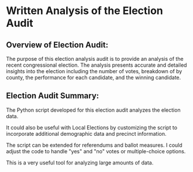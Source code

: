# Written Analysis of the Election Audit

## Overview of Election Audit:

The purpose of this election analysis audit is to provide an analysis of the recent congressional election. The analysis presents accurate and detailed insights into the election including the number of votes, breakdown of by county, the performance for each candidate, and the winning candidate.

## Election Audit Summary:

The Python script developed for this election audit analyzes the election data. 

It could also be useful with Local Elections by customizing the script to incorporate additional demographic data and precinct information. 

The script can be extended for referendums and ballot measures. I could adjust the code to handle "yes" and "no" votes or multiple-choice options.

This is a very useful tool for analyzing large amounts of data.
